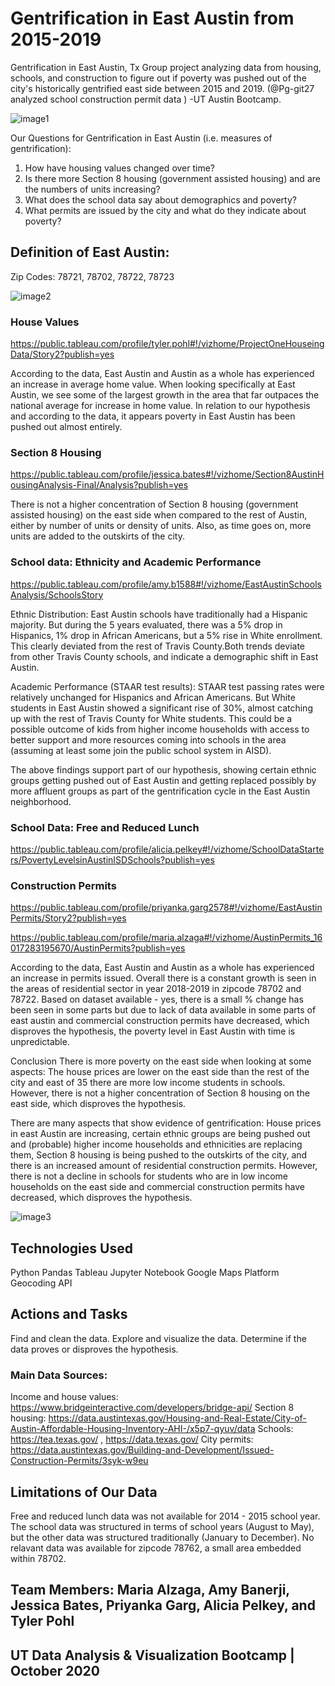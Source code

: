 # Gentrification in East Austin from 2015-2019

Gentrification in East Austin, Tx Group project analyzing data from housing, schools, and construction to figure out if poverty was pushed out of the city's historically gentrified east side between 2015 and 2019.
(@Pg-git27 analyzed school construction permit data ) -UT Austin Bootcamp.

![image1](https://github.com/user-attachments/assets/0cc90c50-b29c-4405-a558-34b1fb5020a6)

Our Questions for Gentrification in East Austin (i.e. measures of gentrification):
1. How have housing values changed over time?
2. Is there more Section 8 housing (government assisted housing) and are the numbers of units increasing?
3. What does the school data say about demographics and poverty?
4. What permits are issued by the city and what do they indicate about poverty?

## Definition of East Austin:
Zip Codes: 78721, 78702, 78722, 78723

![image2](https://github.com/user-attachments/assets/656af434-6655-48f9-862d-abe13391482f)


### House Values

https://public.tableau.com/profile/tyler.pohl#!/vizhome/ProjectOneHouseingData/Story2?publish=yes


According to the data, East Austin and Austin as a whole has experienced an increase in average home value. When looking specifically at East Austin, we see some of the largest growth in the area that far outpaces the national average for increase in home value. In relation to our hypothesis and according to the data, it appears poverty in East Austin has been pushed out almost entirely.

### Section 8 Housing
https://public.tableau.com/profile/jessica.bates#!/vizhome/Section8AustinHousingAnalysis-Final/Analysis?publish=yes

There is not a higher concentration of Section 8 housing (government assisted housing) on the east side when compared to the rest of Austin, either by number of units or density of units. Also, as time goes on, more units are added to the outskirts of the city.




### School data: Ethnicity and Academic Performance
https://public.tableau.com/profile/amy.b1588#!/vizhome/EastAustinSchoolsAnalysis/SchoolsStory

Ethnic Distribution:
East Austin schools have traditionally had a Hispanic majority. But during the 5 years evaluated, there was a 5% drop in Hispanics, 1% drop in African Americans, but a 5% rise in White enrollment. This clearly deviated from the rest of Travis County.Both trends deviate from other Travis County schools, and indicate a demographic shift in East Austin.

Academic Performance (STAAR test results):
STAAR test passing rates were relatively unchanged for Hispanics and African Americans. But White students in East Austin showed a significant rise of 30%, almost catching up with the rest of Travis County for White students. This could be a possible outcome of kids from higher income households with access to better support and more resources coming into schools in the area (assuming at least some join the public school system in AISD).

The above findings support part of our hypothesis, showing certain ethnic groups getting pushed out of East Austin and getting replaced possibly by more affluent groups as part of the gentrification cycle in the East Austin neighborhood.


### School Data: Free and Reduced Lunch
https://public.tableau.com/profile/alicia.pelkey#!/vizhome/SchoolDataStarters/PovertyLevelsinAustinISDSchools?publish=yes



### Construction Permits
https://public.tableau.com/profile/priyanka.garg2578#!/vizhome/EastAustinPermits/Story2?publish=yes

https://public.tableau.com/profile/maria.alzaga#!/vizhome/AustinPermits_16017283195670/AustinPermits?publish=yes

According to the data, East Austin and Austin as a whole has experienced an increase in permits issued. Overall there is a constant growth is seen in the areas of residential sector in year 2018-2019 in zipcode 78702 and 78722. Based on dataset available - yes, there is a small % change has been seen in some parts but due to lack of data available in some parts of east austin and commercial construction permits have decreased, which disproves the hypothesis, the poverty level in East Austin with time is unpredictable.



Conclusion
There is more poverty on the east side when looking at some aspects: The house prices are lower on the east side than the rest of the city and east of 35 there are more low income students in schools. However, there is not a higher concentration of Section 8 housing on the east side, which disproves the hypothesis.

There are many aspects that show evidence of gentrification: House prices in east Austin are increasing, certain ethnic groups are being pushed out and (probable) higher income households and ethnicities are replacing them, Section 8 housing is being pushed to the outskirts of the city, and there is an increased amount of residential construction permits. However, there is not a decline in schools for students who are in low income households on the east side and commercial construction permits have decreased, which disproves the hypothesis.

![image3](https://github.com/user-attachments/assets/01841368-2874-4da7-b956-82a7479fbe79)

## Technologies Used
Python
Pandas
Tableau
Jupyter Notebook
Google Maps Platform Geocoding API



## Actions and Tasks
Find and clean the data.
Explore and visualize the data.
Determine if the data proves or disproves the hypothesis.




### Main Data Sources:
Income and house values: https://www.bridgeinteractive.com/developers/bridge-api/
Section 8 housing: https://data.austintexas.gov/Housing-and-Real-Estate/City-of-Austin-Affordable-Housing-Inventory-AHI-/x5p7-qyuv/data
Schools: https://tea.texas.gov/ , https://data.texas.gov/
City permits: https://data.austintexas.gov/Building-and-Development/Issued-Construction-Permits/3syk-w9eu




## Limitations of Our Data
Free and reduced lunch data was not available for 2014 - 2015 school year.
The school data was structured in terms of school years (August to May), but the other data was structured traditionally (January to December).
No relavant data was available for zipcode 78762, a small area embedded within 78702.

## Team Members: Maria Alzaga, Amy Banerji, Jessica Bates, Priyanka Garg, Alicia Pelkey, and Tyler Pohl
## UT Data Analysis & Visualization Bootcamp | October 2020
